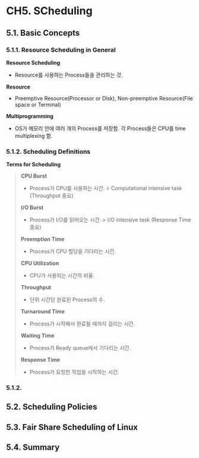 # CH5. SCheduling

## 5.1. Basic Concepts
### 5.1.1. Resource Scheduling in General
__Resource Scheduling__ 
- Resource를 사용하는 Process들을 관리하는 것.

__Resource__ 
- Preemptive Resource(Processor or Disk), Non-preemptive Resource(File space or Terminal)

__Multiprogramming__
- OS가 메모리 안에 여러 개의 Process를 저장함. 각 Process들은 CPU를 time multiplexing 함.

### 5.1.2. Scheduling Definitions
__Terms for Scheduling__
> __CPU Burst__ 
> - Process가 CPU를 사용하는 시간. > Computational intensive task (Throughput 중요)
> 
> __I/O Burst__
> - Process가 I/O를 읽어오는 시간. > I/O intensive task (Response Time 중요)
> 
> __Preemption Time__
> - Process가 CPU 할당을 기다리는 시간.
> 
> __CPU Utilization__
> - CPU가 사용되는 시간의 비율.
> 
> __Throughput__ 
> - 단위 시간당 완료된 Process의 수.
> 
> __Turnaround Time__ 
> - Process가 시작해서 완료될 때까지 걸리는 시간.
> 
> __Waiting Time__ 
> - Process가 Ready queue에서 기다리는 시간.
> 
> __Response Time__ 
> - Process가 요청한 작업을 시작하는 시간.



### 5.1.2. 
## 5.2. Scheduling Policies

## 5.3. Fair Share Scheduling of Linux

## 5.4. Summary
